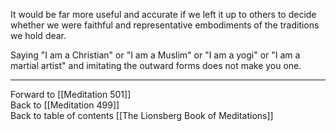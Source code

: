 It would be far more useful and accurate if we left it up to others to decide whether we were faithful and representative embodiments of the traditions we hold dear. 

Saying "I am a Christian" or "I am a Muslim"  or "I am a yogi" or "I am a martial artist" and imitating the outward forms does not make you one. 

___

Forward to [[Meditation 501]]  
Back to [[Meditation 499]]  
Back to table of contents [[The Lionsberg Book of Meditations]]  